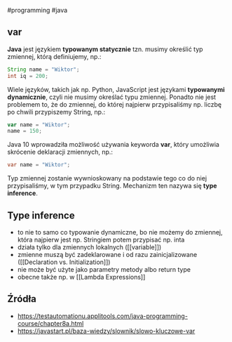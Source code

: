 #programming #java 

## var

**Java** jest językiem **typowanym statycznie** tzn. musimy określić typ zmiennej, którą definiujemy, np.:
```java
String name = "Wiktor";
int iq = 200;
```

Wiele języków, takich jak np. Python, JavaScript jest językami **typowanymi dynamicznie**, czyli nie musimy określać typu zmiennej. Ponadto nie jest problemem to, że do zmiennej, do której najpierw przypisaliśmy np. liczbę po chwili przypiszemy String, np.:
```javascript
var name = "Wiktor";
name = 150;
```

Java 10 wprowadziła możliwość używania keyworda **var**, który umożliwia skrócenie deklaracji zmiennych, np.:
```java
var name = "Wiktor";
```
Typ zmiennej zostanie wywnioskowany na podstawie tego co do niej przypisaliśmy, w tym przypadku String. Mechanizm ten nazywa się **type inference**.

## Type inference
- to nie to samo co typowanie dynamiczne, bo nie możemy do zmiennej, która najpierw jest np. Stringiem potem przypisać np. inta
- działa tylko dla zmiennych lokalnych ([[variable]])
- zmienne muszą być zadeklarowane i od razu zainicjalizowane ([[Declaration vs. Initialization]])
- nie może być użyte jako parametry metody albo return type
- obecne także np. w [[Lambda Expressions]]

## Źródła
- https://testautomationu.applitools.com/java-programming-course/chapter8a.html
- https://javastart.pl/baza-wiedzy/slownik/slowo-kluczowe-var